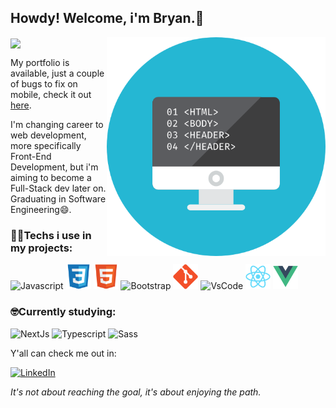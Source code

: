 <h2 align="left">Howdy! Welcome, i'm Bryan.🖖</h2>

<img align="right" src="./.github/Coding-Html-icon.png" alt="Coding" width="350" height="350"/>

<img align="center" src="https://github-readme-stats.vercel.app/api/top-langs/?username=bryanbruzinga&theme=dark&layout=compact&hide_border=true"/>

<p>My portfolio is available, just a couple of bugs to fix on mobile, check it out <a href="https://portfolio-bryanbruzinga.vercel.app/">here</a>.</p>


<p align="left"> I'm changing career to web development, more specifically Front-End Development, but i'm aiming to become a Full-Stack dev later on.  
Graduating in Software Engineering😄.</p>

<h3><p align="left">🧑‍💻Techs i use in my projects:</p></h3>
<p align="left">
    <img
      src="https://tadeuesteves.files.wordpress.com/2014/01/javascript-logo.png"
      alt="Javascript"
      width="40"
      height="40"
    />
    <img
      src="https://raw.githubusercontent.com/devicons/devicon/master/icons/css3/css3-original.svg"
      alt="CSS"
      width="40"
      height="40"
    />
    <img
      src="https://raw.githubusercontent.com/devicons/devicon/master/icons/html5/html5-original.svg"
      alt="HTML"
      width="40"
      height="40"
    />
  <img
    src="https://upload.wikimedia.org/wikipedia/commons/b/b2/Bootstrap_logo.svg"
    alt="Bootstrap"
    width="40"
    height="40"
  />
  <img
      src="https://raw.githubusercontent.com/devicons/devicon/master/icons/git/git-original.svg"
      alt="Git"
      width="40"
      height="40"
    />
    <img
      src="https://upload.wikimedia.org/wikipedia/commons/thumb/9/9a/Visual_Studio_Code_1.35_icon.svg/512px-Visual_Studio_Code_1.35_icon.svg.png"
      alt="VsCode"
      width="40"
      height="40"
    />
    <img
      src="https://github.com/devicons/devicon/blob/master/icons/react/react-original.svg"
      alt="React"
      width="40"
      height="40"
    />
    <img
      src="https://raw.githubusercontent.com/devicons/devicon/master/icons/vuejs/vuejs-original.svg"
      alt="Vuejs"
      width="40"
      height="40"
    />
<h3><p align="left">🤓Currently studying:</p></h3>
<p>
    <img
      src="https://upload.wikimedia.org/wikipedia/commons/8/8e/Nextjs-logo.svg"
      alt="NextJs"
      width="40"
      height="40"
    />
    <img
      src="https://upload.wikimedia.org/wikipedia/commons/4/4c/Typescript_logo_2020.svg"
      alt="Typescript"
      width="40"
      height="40"
    />
    <img
      src="https://upload.wikimedia.org/wikipedia/commons/9/96/Sass_Logo_Color.svg"
      alt="Sass"
      width="40"
      height="40"
    />    
    </p>

<p>Y'all can check me out in: </p><a href="https://www.linkedin.com/in/bryan-da-silva-bruzinga-b6830960/"><img src="https://img.shields.io/badge/LinkedIn-%230077B5.svg?&style=flat-square&logo=linkedin&logoColor=white" alt="LinkedIn"></a>

<p><i align="center"> It's not about reaching the goal, it's about enjoying the path.</i></p>
